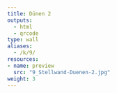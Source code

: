 ```yaml
---
title: Dünen 2
outputs:
  - html
  - qrcode
type: wall
aliases:
  - /k/9/
resources:
- name: preview
  src: "9_Stellwand-Duenen-2.jpg"  
weight: 3
---
```

